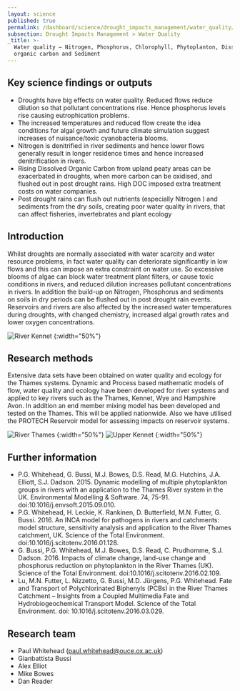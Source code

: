 ```yaml
---
layout: science
published: true
permalink: /dashboard/science/drought_impacts_management/water_quality/ndocs/
subsection: Drought Impacts Management > Water Quality
_title: >-
  Water quality – Nitrogen, Phosphorus, Chlorophyll, Phytoplanton, Dissolved
  organic carbon and Sediment
---
```

## Key science findings or outputs

* Droughts have big effects on water quality. Reduced flows reduce dilution so that pollutant concentrations rise. Hence phosphorus levels rise causing eutrophication problems.
* The increased temperatures and reduced flow create the idea conditions for algal growth and future climate simulation suggest increases of nuisance/toxic cyanobacteria blooms.
* Nitrogen is denitrified in river sediments and hence lower flows generally result in longer residence times and hence increased denitrification in rivers.
* Rising Dissolved Organic Carbon from upland peaty areas can be exacerbated in droughts, when more carbon can be oxidised, and flushed out in post drought rains. High DOC imposed extra treatment costs on water companies.
* Post drought rains can flush out nutrients (especially Nitrogen ) and sediments from the dry soils, creating poor water quality in rivers, that can affect fisheries, invertebrates and plant ecology
 
## Introduction

Whilst droughts are normally associated with water scarcity and water resource problems, in fact water quality can deteriorate significantly in low flows and this can impose an extra constraint on water use. So excessive blooms of algae can block water treatment plant filters, or cause toxic conditions in rivers, and reduced dilution increases pollutant concentrations in rivers. In addition the build-up on Nitrogen, Phosphorus and sediments on soils in dry periods can be flushed out in post drought rain events. Reservoirs and rivers are also affected by the increased water temperatures during droughts, with changed chemistry, increased algal growth rates and lower oxygen concentrations.

![River Kennet]({{site.baseurl}}/assets/img/Paul_Kennet.png)
{:width="50%"}

## Research methods

Extensive data sets have been obtained on water quality and ecology for the Thames systems. Dynamic and Process based mathematic models of flow, water quality and ecology have been developed for river systems and applied to key rivers such as the Thames, Kennet, Wye and Hampshire Avon. In addition an end member mixing model has been developed and  tested on the Thames. This will be applied nationwide. Also we have utilised the PROTECH Reservoir model for assessing impacts on reservoir systems.

![River Thames]({{site.baseurl}}/assets/img/Paul_MainThames.png)
{:width="50%"}
![Upper Kennet]({{site.baseurl}}/assets/img/Paul_Mildenhall_UpperKennet.png)
{:width="50%"}

## Further information

* P.G. Whitehead, G. Bussi, M.J. Bowes, D.S. Read, M.G. Hutchins, J.A. Elliott, S.J. Dadson. 2015. Dynamic modelling of multiple phytoplankton groups in rivers with an application to the Thames River system in the UK. Environmental Modelling & Software. 74, 75-91. doi:10.1016/j.envsoft.2015.09.010.
* P.G. Whitehead, H. Leckie, K. Rankinen, D. Butterfield, M.N. Futter, G. Bussi. 2016. An INCA model for pathogens in rivers and catchments: model structure, sensitivity analysis and application to the River Thames catchment, UK. Science of the Total Environment. doi:10.1016/j.scitotenv.2016.01.128.
* G. Bussi, P.G. Whitehead, M.J. Bowes, D.S. Read, C. Prudhomme, S.J. Dadson. 2016. Impacts of climate change, land-use change and phosphorus reduction on phytoplankton in the River Thames (UK). Science of the Total Environment. doi:10.1016/j.scitotenv.2016.02.109.
* Lu, M.N. Futter, L. Nizzetto, G. Bussi, M.D. Jürgens, P.G. Whitehead. Fate and Transport of Polychlorinated Biphenyls (PCBs) in the River Thames Catchment – Insights from a Coupled Multimedia Fate and Hydrobiogeochemical Transport Model. Science of the Total Environment. doi: 10.1016/j.scitotenv.2016.03.029.
 
## Research team

* Paul Whitehead (paul.whitehead@ouce.ox.ac.uk)
* Gianbattista Bussi
* Alex Elliot
* Mike Bowes
* Dan Reader
